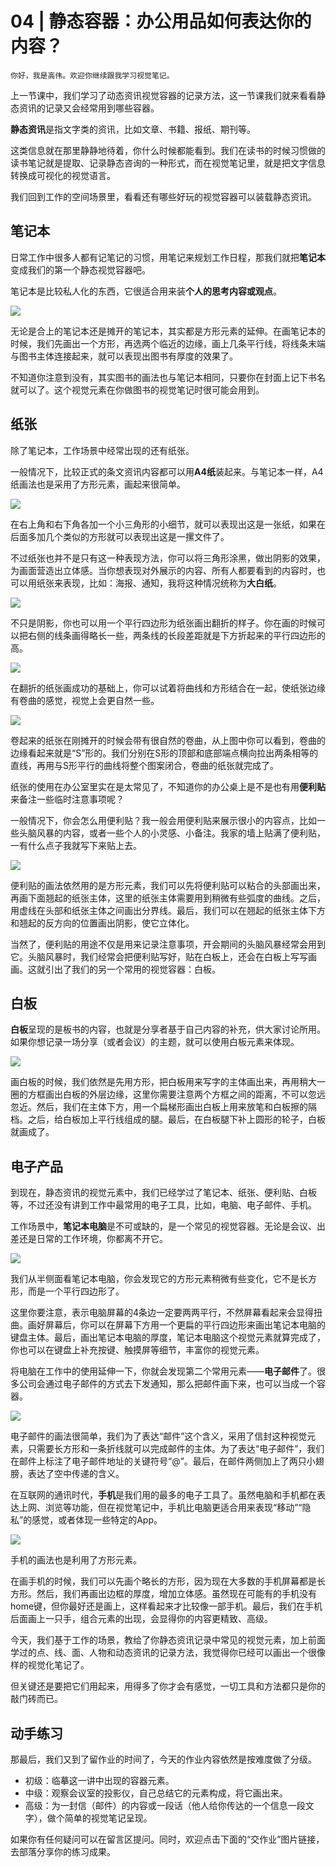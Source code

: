 # 04 | 静态容器：办公用品如何表达你的内容？

    你好，我是高伟。欢迎你继续跟我学习视觉笔记。

上一节课中，我们学习了动态资讯视觉容器的记录方法，这一节课我们就来看看静态资讯的记录又会经常用到哪些容器。

**静态资讯**是指文字类的资讯，比如文章、书籍、报纸、期刊等。

这类信息就在那里静静地待着，你什么时候都能看到。我们在读书的时候习惯做的读书笔记就是提取、记录静态咨询的一种形式，而在视觉笔记里，就是把文字信息转换成可视化的视觉语言。

我们回到工作的空间场景里，看看还有哪些好玩的视觉容器可以装载静态资讯。

## 笔记本

日常工作中很多人都有记笔记的习惯，用笔记来规划工作日程，那我们就把**笔记本**变成我们的第一个静态视觉容器吧。

笔记本是比较私人化的东西，它很适合用来装**个人的思考内容或观点**。

![](https://static001.geekbang.org/resource/image/cb/9e/cb47a6bc9edb1389cf8486ac2288e39e.jpg)

无论是合上的笔记本还是摊开的笔记本，其实都是方形元素的延伸。在画笔记本的时候，我们先画出一个方形，再选两个临近的边缘，画上几条平行线，将线条末端与图书主体连接起来，就可以表现出图书有厚度的效果了。

不知道你注意到没有，其实图书的画法也与笔记本相同，只要你在封面上记下书名就可以了。这个视觉元素在你做图书的视觉笔记时很可能会用到。

## 纸张

除了笔记本，工作场景中经常出现的还有纸张。

一般情况下，比较正式的条文资讯内容都可以用**A4纸**装起来。与笔记本一样，A4纸画法也是采用了方形元素，画起来很简单。

![](https://static001.geekbang.org/resource/image/8b/1a/8b7ad931a8964e8fbf9038067d9ed91a.jpg)

在右上角和右下角各加一个小三角形的小细节，就可以表现出这是一张纸，如果在后面多加几个类似的方形就可以表现出这是一摞文件了。

不过纸张也并不是只有这一种表现方法，你可以将三角形涂黑，做出阴影的效果，为画面营造出立体感。当你想表现对外展示的内容、所有人都要看到的内容时，也可以用纸张来表现，比如：海报、通知，我将这种情况统称为**大白纸**。

![](https://static001.geekbang.org/resource/image/4a/72/4a9c713f4e5b00753f3284d35295de72.jpg)

不只是阴影，你也可以用一个平行四边形为纸张画出翻折的样子。你在画的时候可以把右侧的线条画得略长一些，两条线的长段差距就是下方折起来的平行四边形的高。

![](https://static001.geekbang.org/resource/image/6b/64/6b3a210bb3044dd520b1071c17390564.jpg)

在翻折的纸张画成功的基础上，你可以试着将曲线和方形结合在一起，使纸张边缘有卷曲的感觉，视觉上会更自然一些。

![](https://static001.geekbang.org/resource/image/7f/34/7f2de9278e2ff99952df3754b1acc834.jpg)

卷起来的纸张在刚摊开的时候会带有很自然的卷曲，从上图中你可以看到，卷曲的边缘看起来就是“S”形的。我们分别在S形的顶部和底部端点横向拉出两条相等的直线，再用与S形平行的曲线将整个图案闭合，卷曲的纸张就完成了。

纸张的使用在办公室里实在是太常见了，不知道你的办公桌上是不是也有用**便利贴**来备注一些临时注意事项呢？

一般情况下，你会怎么用便利贴？我一般会用便利贴来展示很小的内容点，比如一些头脑风暴的内容，或者一些个人的小灵感、小备注。我家的墙上贴满了便利贴，一有什么点子我就写下来贴上去。

![](https://static001.geekbang.org/resource/image/0d/9c/0de8f64a863823739e9acd9f8ed0959c.jpg)

便利贴的画法依然用的是方形元素，我们可以先将便利贴可以粘合的头部画出来，再画下面翘起的纸张主体，这里的纸张主体需要用到稍微有些弧度的曲线。之后，用虚线在头部和纸张主体之间画出分界线。最后，我们可以在翘起的纸张主体下方和翘起的反方向的位置画出阴影，使它立体化。

当然了，便利贴的用途不仅是用来记录注意事项，开会期间的头脑风暴经常会用到它。头脑风暴时，我们经常会把便利贴写好，贴在白板上，还会在白板上写写画画。这就引出了我们的另一个常用的视觉容器：白板。

## 白板

**白板**呈现的是板书的内容，也就是分享者基于自己内容的补充，供大家讨论所用。如果你想记录一场分享（或者会议）的主题，就可以使用白板元素来体现。

![](https://static001.geekbang.org/resource/image/3a/2b/3acf1316c940c1a958c4ac151c98e92b.jpg)

画白板的时候，我们依然是先用方形，把白板用来写字的主体画出来，再用稍大一圈的方框画出白板的外层边缘，这里你需要注意两个方框之间的距离，不可以忽远忽近。然后，我们在主体下方，用一个扁梯形画出白板上用来放笔和白板擦的隔档。之后，给白板加上平行线组成的腿。最后，在白板腿下补上圆形的轮子，白板就画成了。

## 电子产品

到现在，静态资讯的视觉元素中，我们已经学过了笔记本、纸张、便利贴、白板等，不过还没有讲到工作中最常用的电子工具，比如，电脑、电子邮件、手机。

工作场景中，**笔记本电脑**是不可或缺的，是一个常见的视觉容器。无论是会议、出差还是日常的工作环境，你都离不开它。

![](https://static001.geekbang.org/resource/image/bd/9f/bd2f526af1174ed426a8d402c3202b9f.jpg)

我们从半侧面看笔记本电脑，你会发现它的方形元素稍微有些变化，它不是长方形，而是一个平行四边形了。

这里你要注意，表示电脑屏幕的4条边一定要两两平行，不然屏幕看起来会显得扭曲。画好屏幕后，你可以在屏幕下方用一个更扁的平行四边形来画出笔记本电脑的键盘主体。最后，画出笔记本电脑的厚度，笔记本电脑这个视觉元素就算完成了，你也可以在键盘上补充按键、触摸屏等细节，丰富你的视觉元素。

将电脑在工作中的使用延伸一下，你就会发现第二个常用元素——**电子邮件**了。很多公司会通过电子邮件的方式去下发通知，那么把邮件画下来，也可以当成一个容器。

![](https://static001.geekbang.org/resource/image/42/33/422ab973d525af8d23ab0bfcf4f5ba33.jpg)

电子邮件的画法很简单，我们为了表达“邮件”这个含义，采用了信封这种视觉元素，只需要长方形和一条折线就可以完成邮件的主体。为了表达“电子邮件”，我们在邮件上标注了电子邮件地址的关键符号“@”。最后，在邮件两侧加上了两只小翅膀，表达了空中传递的含义。

在互联网的通讯时代，**手机**是我们用的最多的电子工具了。虽然电脑和手机都在表达上网、浏览等功能，但在视觉笔记中，手机比电脑更适合用来表现“移动”“隐私”的感觉，或者体现一些特定的App。

![](https://static001.geekbang.org/resource/image/5d/bd/5d3ed40cba65c952dc5dae627fd274bd.jpg)

手机的画法也是利用了方形元素。

在画手机的时候，我们可以先画个略长的方形，因为现在大多数的手机屏幕都是长方形。然后，我们再画出边框的厚度，增加立体感。虽然现在可能有的手机没有home键，但你最好还是画上，这样看起来才比较像一部手机。最后，我们在手机后面画上一只手，组合元素的出现，会显得你的内容更精致、高级。

今天，我们基于工作的场景，教给了你静态资讯记录中常见的视觉元素，加上前面学过的点、线、面、人物和动态资讯的记录方法，我觉得你已经可以画出一个很像样的视觉化笔记了。

但关键还是要把它们用起来，用得多了你才会有感觉，一切工具和方法都只是你的敲门砖而已。

## 动手练习

那最后，我们又到了留作业的时间了，今天的作业内容依然是按难度做了分级。

*   初级：临摹这一讲中出现的容器元素。
*   中级：观察会议室的投影仪，自己总结它的元素构成，将它画出来。
*   高级：为一封信（邮件）的内容或一段话（他人给你传达的一个信息一段文字），做个简单的视觉笔记呈现。

如果你有任何疑问可以在留言区提问。同时，欢迎点击下面的“交作业”图片链接，去部落分享你的练习成果。
    
